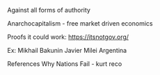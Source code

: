 Against all forms of authority

Anarchocapitalism - free market driven economics

Proofs it could work:
https://itsnotgov.org/

Ex:
Mikhail Bakunin
Javier Milei Argentina

References
Why Nations Fail - kurt reco